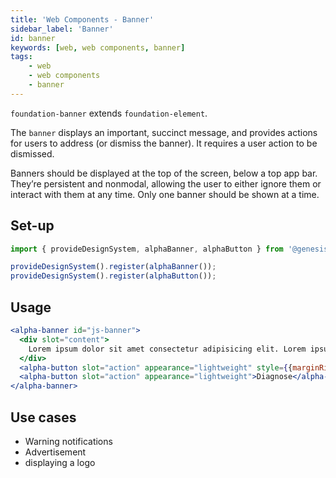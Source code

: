```yaml
---
title: 'Web Components - Banner'
sidebar_label: 'Banner'
id: banner
keywords: [web, web components, banner]
tags:
    - web
    - web components
    - banner
---
```


`foundation-banner` extends `foundation-element`.

The `banner` displays an important, succinct message, and provides actions for users to address (or dismiss the banner). It requires a user action to be dismissed.

Banners should be displayed at the top of the screen, below a top app bar. They’re persistent and nonmodal, allowing the user to either ignore them or interact with them at any time. Only one banner should be shown at a time.

## Set-up

```ts
import { provideDesignSystem, alphaBanner, alphaButton } from '@genesislcap/alpha-design-system';

provideDesignSystem().register(alphaBanner());
provideDesignSystem().register(alphaButton());
```

## Usage

```jsx live
<alpha-banner id="js-banner">
  <div slot="content">
    Lorem ipsum dolor sit amet consectetur adipisicing elit. Lorem ipsum dolor sit amet. Lorem, ipsum dolor.
  </div>
  <alpha-button slot="action" appearance="lightweight" style={{marginRight: '5px'}}>Ignore</alpha-button>
  <alpha-button slot="action" appearance="lightweight">Diagnose</alpha-button>
</alpha-banner>
```

## Use cases

* Warning notifications
* Advertisement
* displaying a logo
